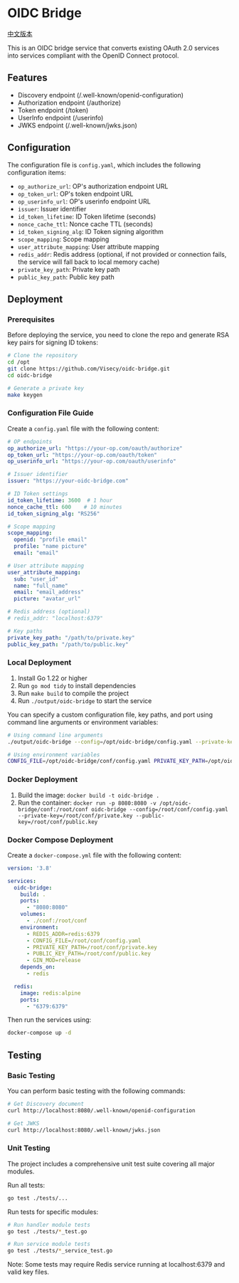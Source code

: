 # OIDC Bridge

[中文版本](README_cn.md)

This is an OIDC bridge service that converts existing OAuth 2.0 services into services compliant with the OpenID Connect protocol.

## Features

- Discovery endpoint (/.well-known/openid-configuration)
- Authorization endpoint (/authorize)
- Token endpoint (/token)
- UserInfo endpoint (/userinfo)
- JWKS endpoint (/.well-known/jwks.json)

## Configuration

The configuration file is `config.yaml`, which includes the following configuration items:

- `op_authorize_url`: OP's authorization endpoint URL
- `op_token_url`: OP's token endpoint URL
- `op_userinfo_url`: OP's userinfo endpoint URL
- `issuer`: Issuer identifier
- `id_token_lifetime`: ID Token lifetime (seconds)
- `nonce_cache_ttl`: Nonce cache TTL (seconds)
- `id_token_signing_alg`: ID Token signing algorithm
- `scope_mapping`: Scope mapping
- `user_attribute_mapping`: User attribute mapping
- `redis_addr`: Redis address (optional, if not provided or connection fails, the service will fall back to local memory cache)
- `private_key_path`: Private key path
- `public_key_path`: Public key path

## Deployment

### Prerequisites

Before deploying the service, you need to clone the repo and generate RSA key pairs for signing ID tokens:

```bash
# Clone the repository
cd /opt
git clone https://github.com/Visecy/oidc-bridge.git
cd oidc-bridge

# Generate a private key
make keygen
```

### Configuration File Guide

Create a `config.yaml` file with the following content:

```yaml
# OP endpoints
op_authorize_url: "https://your-op.com/oauth/authorize"
op_token_url: "https://your-op.com/oauth/token"
op_userinfo_url: "https://your-op.com/oauth/userinfo"

# Issuer identifier
issuer: "https://your-oidc-bridge.com"

# ID Token settings
id_token_lifetime: 3600  # 1 hour
nonce_cache_ttl: 600    # 10 minutes
id_token_signing_alg: "RS256"

# Scope mapping
scope_mapping:
  openid: "profile email"
  profile: "name picture"
  email: "email"

# User attribute mapping
user_attribute_mapping:
  sub: "user_id"
  name: "full_name"
  email: "email_address"
  picture: "avatar_url"

# Redis address (optional)
# redis_addr: "localhost:6379"

# Key paths
private_key_path: "/path/to/private.key"
public_key_path: "/path/to/public.key"
```

### Local Deployment

1. Install Go 1.22 or higher
2. Run `go mod tidy` to install dependencies
3. Run `make build` to compile the project
4. Run `./output/oidc-bridge` to start the service

You can specify a custom configuration file, key paths, and port using command line arguments or environment variables:

```bash
# Using command line arguments
./output/oidc-bridge --config=/opt/oidc-bridge/config.yaml --private-key=/opt/oidc-bridge/private.key --public-key=/opt/oidc-bridge/public.key --port=8080

# Using environment variables
CONFIG_FILE=/opt/oidc-bridge/conf/config.yaml PRIVATE_KEY_PATH=/opt/oidc-bridge/conf/private.key PUBLIC_KEY_PATH=/opt/oidc-bridge/conf/public.key ./output/oidc-bridge
```

### Docker Deployment

1. Build the image: `docker build -t oidc-bridge .`
2. Run the container: `docker run -p 8080:8080 -v /opt/oidc-bridge/conf:/root/conf oidc-bridge --config=/root/conf/config.yaml --private-key=/root/conf/private.key --public-key=/root/conf/public.key`

### Docker Compose Deployment

Create a `docker-compose.yml` file with the following content:

```yaml
version: '3.8'

services:
  oidc-bridge:
    build: .
    ports:
      - "8080:8080"
    volumes:
      - ./conf:/root/conf
    environment:
      - REDIS_ADDR=redis:6379
      - CONFIG_FILE=/root/conf/config.yaml
      - PRIVATE_KEY_PATH=/root/conf/private.key
      - PUBLIC_KEY_PATH=/root/conf/public.key
      - GIN_MOD=release
    depends_on:
      - redis

  redis:
    image: redis:alpine
    ports:
      - "6379:6379"
```

Then run the services using:

```bash
docker-compose up -d
```

## Testing

### Basic Testing

You can perform basic testing with the following commands:

```bash
# Get Discovery document
curl http://localhost:8080/.well-known/openid-configuration

# Get JWKS
curl http://localhost:8080/.well-known/jwks.json
```

### Unit Testing

The project includes a comprehensive unit test suite covering all major modules.

Run all tests:

```bash
go test ./tests/...
```

Run tests for specific modules:

```bash
# Run handler module tests
go test ./tests/*_test.go

# Run service module tests
go test ./tests/*_service_test.go
```

Note: Some tests may require Redis service running at localhost:6379 and valid key files.